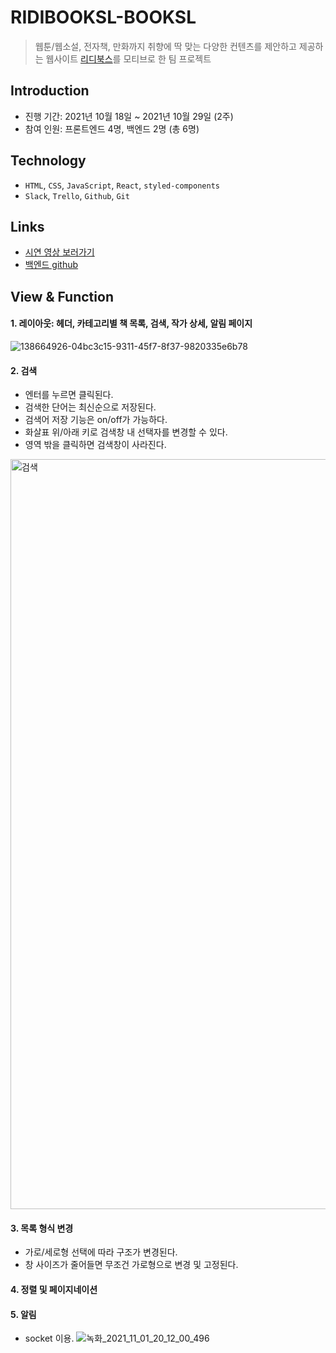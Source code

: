 # RIDIBOOKSL-BOOKSL
> 웹툰/웹소설, 전자책, 만화까지 취향에 딱 맞는 다양한 컨텐츠를 제안하고 제공하는 웹사이트 [리디북스](https://ridibooks.com/)를 모티브로 한 팀 프로젝트

## Introduction
- 진행 기간: 2021년 10월 18일 ~ 2021년 10월 29일 (2주)
- 참여 인원: 프론트엔드 4명, 백엔드 2명 (총 6명)

## Technology
- `HTML`, `CSS`, `JavaScript`, `React`, `styled-components`
- `Slack`, `Trello`, `Github`, `Git`

## Links
- [시연 영상 보러가기](https://youtu.be/AiPwNHyOqH4)
- [백엔드 github](https://github.com/wecode-bootcamp-korea/25-2nd-RIDIBOOKSL-backend.git)

## View & Function
#### 1. 레이아웃: 헤더, 카테고리별 책 목록, 검색, 작가 상세, 알림 페이지
![138664926-04bc3c15-9311-45f7-8f37-9820335e6b78](https://user-images.githubusercontent.com/40952119/146355849-2dc3a63e-dcc2-4e3a-bf50-3ec225de1ac3.jpg)

#### 2. 검색
- 엔터를 누르면 클릭된다.
- 검색한 단어는 최신순으로 저장된다.
- 검색어 저장 기능은 on/off가 가능하다.
- 화살표 위/아래 키로 검색창 내 선택자를 변경할 수 있다.
- 영역 밖을 클릭하면 검색창이 사라진다.
<img width="1200" alt="검색" src="https://user-images.githubusercontent.com/40952119/146365065-e1a79449-cb16-4ef6-9165-cbd1975eedcf.png">

#### 3. 목록 형식 변경
- 가로/세로형 선택에 따라 구조가 변경된다.
- 창 사이즈가 줄어들면 무조건 가로형으로 변경 및 고정된다.

#### 4. 정렬 및 페이지네이션

#### 5. 알림
- socket 이용.
![녹화_2021_11_01_20_12_00_496](https://user-images.githubusercontent.com/40952119/146365451-6d8507f5-a3dc-4dea-b869-75c4d40824a0.gif)
